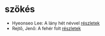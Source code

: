 # szökés

- Hyeonseo Lee: A lány hét névvel [részletek](_details/%7Bopf.creator%7D.md#id_988)
- Rejtő, Jenő: A fehér folt [részletek](_details/%7Bopf.creator%7D.md#id_123)